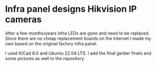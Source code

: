 # Infra panel designs Hikvision IP cameras

After a few months/years infra LEDs are gone and need to be replaced. Since there are no cheap replacement boards on the internet I made my own based on the original factory infra panel.

I used KiCad 8.0 and Ubuntu 22.04 LTS. I add the final gerber finels and some pictures as well to the repository.
